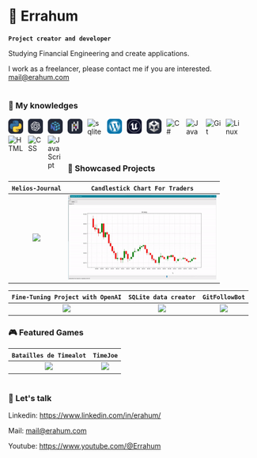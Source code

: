 # 🤖 Errahum

**`Project creator and developer`**

Studying Financial Engineering and create applications.

I work as a freelancer, please contact me if you are interested. mail@erahum.com

#
### 🧠 My knowledges

<img align="left" alt="Python" width="30px" style="padding-right:10px;" src="https://github.com/LelouchFR/skill-icons/blob/main/assets/python-auto.svg" />
<img align="left" alt="OpenAI" width="30px" style="padding-right:10px;" src="https://github.com/LelouchFR/skill-icons/blob/main/assets/chatgpt-auto.svg" />
<img align="left" alt="Numpy" width="30px" style="padding-right:10px;" src="https://github.com/LelouchFR/skill-icons/blob/main/assets/numpy-auto.svg" />
<img align="left" alt="Pandas" width="30px" style="padding-right:10px;" src="https://github.com/LelouchFR/skill-icons/blob/main/assets/pandas-auto.svg" />
<img align="left" alt="sqlite" width="30px" style="padding-right:10px;" src="https://github.com/LelouchFR/skill-icons/blob/main/assets/sqlite.svg" />
<img align="left" alt="WP" width="30px" style="padding-right:10px;" src="https://github.com/LelouchFR/skill-icons/blob/main/assets/wordpress.svg" />
<img align="left" alt="UnrealEngine" width="30px" style="padding-right:10px;" src="https://github.com/LelouchFR/skill-icons/blob/main/assets/unrealengine.svg" />
<img align="left" alt="Unity" width="30px" style="padding-right:10px;" src="https://github.com/LelouchFR/skill-icons/blob/main/assets/unity-auto.svg" />
<img align="left" alt="C#" width="30px" style="padding-right:10px;" src="https://cdn.jsdelivr.net/gh/devicons/devicon@latest/icons/csharp/csharp-original.svg" />
<img align="left" alt="Java" width="30px" style="padding-right:10px;" src="https://cdn.jsdelivr.net/gh/devicons/devicon/icons/java/java-original.svg"/>
<img align="left" alt="Git" width="30px" style="padding-right:10px;" src="https://cdn.jsdelivr.net/gh/devicons/devicon/icons/git/git-original.svg" />
<img align="left" alt="Linux" width="30px" style="padding-right:10px;" src="https://cdn.jsdelivr.net/gh/devicons/devicon/icons/linux/linux-original.svg" />
<img align="left" alt="HTML" width="30px" style="padding-right:10px;" src="https://cdn.jsdelivr.net/gh/devicons/devicon/icons/html5/html5-plain.svg" />
<img align="left" alt="CSS" width="30px" style="padding-right:10px;" src="https://cdn.jsdelivr.net/gh/devicons/devicon/icons/css3/css3-plain.svg" />
<img align="left" alt="JavaScript" width="30px" style="padding-right:10px;" src="https://cdn.jsdelivr.net/gh/devicons/devicon/icons/javascript/javascript-plain.svg" />
<br><br><br>

#
### 💼 Showcased Projects

`Helios-Journal` | `Candlestick Chart For Traders` |
:-------------------------:|:-------------------------:|
<a href="https://github.com/Errahum/Helios-Journal"><img src="https://i.imgur.com/HUZNMoS.png" width="250"></a> | <a href="https://github.com/Errahum/HeliosChart"><img src="https://github.com/Errahum/HeliosChart/blob/main/helioschart.gif" width="300"></a> |

`Fine-Tuning Project with OpenAI` | `SQLite data creator` | `GitFollowBot`
:-------------------------:|:-------------------------:|:-------------------------:
<a href="https://github.com/Errahum/HeliosTuner-OpenAI-fine-tuning"><img src="https://i.imgur.com/0pZYOxT.gif" width="250"></a> | <a href="https://github.com/Errahum/SQLite-data-creator"><img src="https://i.imgur.com/MW8XNH0.png" width="200"></a> | <a href="https://github.com/Errahum/GitFollowBot"><img src="https://i.imgur.com/4qOsG3m.gif" width="250"></a>

### 🎮 Featured Games

`Batailles de Timealot` | `TimeJoe`
:-------------------------:|:-------------------------:
<a href="https://github.com/Errahum/Battles-Of-Timealot"><img src="https://i.imgur.com/2qNkuMo.gif" width="325"></a> | <a href="https://github.com/Errahum/TimeJoe"><img src="https://img.youtube.com/vi/XYuxz1wV32g/0.jpg" width="325"></a> 

#
### 📧 Let's talk

Linkedin: https://www.linkedin.com/in/erahum/

Mail: mail@erahum.com

Youtube: https://www.youtube.com/@Errahum
